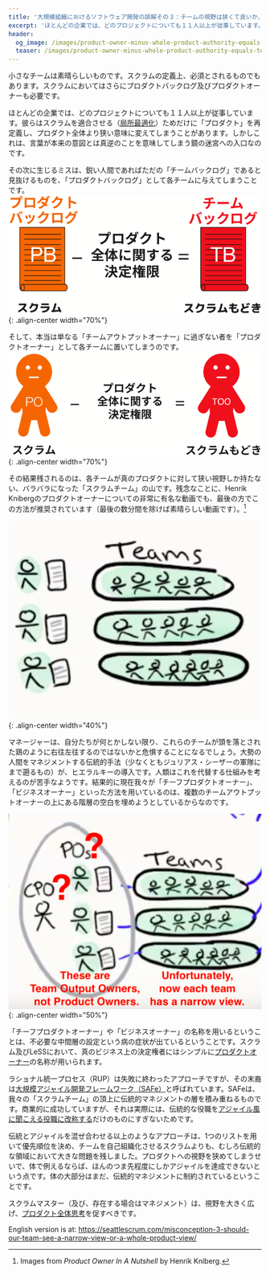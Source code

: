 ```yaml
---
title: '大規模組織におけるソフトウェア開発の誤解その３：チームの視野は狭くて良いか、プロダクト全体を見るべきか?'
excerpt: 'ほとんどの企業では、どのプロジェクトについても１１人以上が従事しています。彼らはスクラムを適合させる(局所最適化)ためだけに「プロダクト」を再定義し、プロダクト全体より狭い意味に変えてしまうことがあります。しかしこれは、言葉が本来の意図とは真逆のことを意味してしまう鏡の迷宮への入口なのです。'
header:
  og_image: /images/product-owner-minus-whole-product-authority-equals-team-output-owner.png
  teaser: /images/product-owner-minus-whole-product-authority-equals-team-output-owner.png
---
```


小さなチームは素晴らしいものです。スクラムの定義上、必須とされるものでもあります。スクラムにおいてはさらにプロダクトバックログ及びプロダクトオーナーも必要です。

ほとんどの企業では、どのプロジェクトについても１１人以上が従事しています。彼らはスクラムを適合させる（[局所最適化](https://seattlescrum.com/local-optimization-bias)）ためだけに「プロダクト」を再定義し、プロダクト全体より狭い意味に変えてしまうことがあります。しかしこれは、言葉が本来の意図とは真逆のことを意味してしまう鏡の迷宮への入口なのです。

その次に生じるミスは、鋭い人間であればただの「チームバックログ」であると見抜けるものを、「プロダクトバックログ」として各チームに与えてしまうことです。
![プロダクトバックログ　ー　プロダクト全体思考　＝　チームバックログ](/images/product-backlog-minus-whole-product-authority-equals-team-backlog.png){: .align-center width="70%"}

そして、本当は単なる「チームアウトプットオーナー」に過ぎない者を「プロダクトオーナー」として各チームに置いてしまうのです。
![プロダクトオーナー　－　プロダクト全体思考　＝　チームアウトプットオーナー](/images/product-owner-minus-whole-product-authority-equals-team-output-owner.png){: .align-center width="70%"}

その結果残されるのは、各チームが真のプロダクトに対して狭い視野しか持たない、バラバラになった「スクラムチーム」の山です。残念なことに、Henrik Knibergのプロダクトオーナーについての非常に有名な動画でも、最後の方でこの方法が推奨されています（最後の数分間を除けば素晴らしい動画です）。[^1]

![Henrik Kniberg Multiple-PO Dysfunction](/images/henrik-kniberg-multiple-po-dysfunction.png){: .align-center width="40%"}

マネージャーは、自分たちが何とかしない限り、これらのチームが頭を落とされた鶏のように右往左往するのではないかと危惧することになるでしょう。大勢の人間をマネジメントする伝統的手法（少なくともジュリアス・シーザーの軍隊にまで遡るもの）が、ヒエラルキーの導入です。人類はこれを代替する仕組みを考えるのが苦手なようです。結果的に現在我々が「チーフプロダクトオーナー」、「ビジネスオーナー」といった方法を用いているのは、複数のチームアウトプットオーナーの上にある階層の空白を埋めようとしているからなのです。

![Henrik Kniberg Product Owner In a Nutshell Dysfunction](/images/henrik-kniberg-cpo-dysfunction.png){: .align-center width="50%"}

 
「チーフプロダクトオーナー」や「ビジネスオーナー」の名称を用いるということは、不必要な中間層の設定という病の症状が出ているということです。スクラム及びLeSSにおいて、真のビジネス上の決定権者にはシンプルに[プロダクトオーナー](https://less.works/jp/less/framework/product-owner.html)の名称が用いられます。

ラショナル統一プロセス（RUP）は失敗に終わったアプローチですが、その末裔は[大規模アジャイル開発フレームワーク（SAFe）](http://www.lafable.com/)と呼ばれています。SAFeは、我々の「スクラムチーム」の頂上に伝統的マネジメントの層を積み重ねるものです。商業的に成功していますが、それは実際には、伝統的な役職を[アジャイル風に聞こえる役職に改称する](https://fansofless.com)だけのものにすぎないためです。

伝統とアジャイルを混ぜ合わせる以上のようなアプローチは、1つのリストを用いて優先順位を決め、チームを自己組織化させるスクラムよりも、むしろ伝統的な領域において大きな問題を残しました。プロダクトへの視野を狭めてしまうせいで、体で例えるならば、ほんのつま先程度にしかアジャイルを達成できないという点です。体の大部分はまだ、伝統的マネジメントに制約されているということです。

スクラムマスター（及び、存在する場合はマネジメント）は、視野を大きく広げ、[プロダクト全体思考](https://less.works/jp/less/principles/whole-product-focus.html)を促すべきです。

English version is at: <https://seattlescrum.com/misconception-3-should-our-team-see-a-narrow-view-or-a-whole-product-view/>

[^1]: Images from _Product Owner In A Nutshell_ by Henrik Kniberg.
